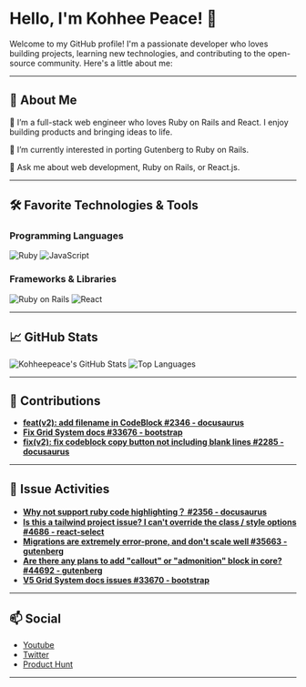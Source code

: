 # Hello, I'm Kohhee Peace! 👋

Welcome to my GitHub profile! I'm a passionate developer who loves building projects, learning new technologies, and contributing to the open-source community. Here's a little about me:

---

## 🚀 About Me
🌱 I’m a full-stack web engineer who loves Ruby on Rails and React. I enjoy building products and bringing ideas to life.

👯 I’m currently interested in porting Gutenberg to Ruby on Rails.

💬 Ask me about web development, Ruby on Rails, or React.js.

---

## 🛠️ Favorite Technologies & Tools

### Programming Languages
![Ruby](https://img.shields.io/badge/-Ruby-CC342D?style=flat&logo=ruby&logoColor=white)
![JavaScript](https://img.shields.io/badge/-JavaScript-F7DF1E?style=flat&logo=javascript&logoColor=black)

### Frameworks & Libraries
![Ruby on Rails](https://img.shields.io/badge/-Ruby%20on%20Rails-CC0000?style=flat&logo=ruby-on-rails&logoColor=white)
![React](https://img.shields.io/badge/-React-61DAFB?style=flat&logo=react&logoColor=black)

---

## 📈 GitHub Stats

![Kohheepeace's GitHub Stats](https://github-readme-stats.vercel.app/api?username=kohheepeace&show_icons=true&theme=radical)
![Top Languages](https://github-readme-stats.vercel.app/api/top-langs/?username=kohheepeace&layout=compact&theme=radical)


---

## 🌟 Contributions

- **[feat(v2): add filename in CodeBlock #2346 - docusaurus](https://github.com/facebook/docusaurus/pull/2346)**
- **[Fix Grid System docs #33676 - bootstrap](https://github.com/twbs/bootstrap/pull/33676)**
- **[fix(v2): fix codeblock copy button not including blank lines #2285 - docusaurus](https://github.com/facebook/docusaurus/pull/2285)**

---

## 🌟 Issue Activities

- **[Why not support ruby code highlighting？ #2356 - docusaurus](https://github.com/facebook/docusaurus/issues/2356#issuecomment-594997777)**
- **[Is this a tailwind project issue? I can't override the class / style options #4686 - react-select](https://github.com/JedWatson/react-select/issues/4686#issuecomment-1042403119)**
- **[Migrations are extremely error-prone, and don't scale well #35663 - gutenberg](https://github.com/WordPress/gutenberg/discussions/35663#discussioncomment-1712737)**
- **[Are there any plans to add "callout" or "admonition" block in core? #44692 - gutenberg](https://github.com/WordPress/gutenberg/discussions/44692)**
- **[V5 Grid System docs issues #33670 - bootstrap](https://github.com/twbs/bootstrap/issues/33670)**

---


## 📫 Social

- [Youtube](https://www.linkedin.com/in/kohheepeace)
- [Twitter](https://twitter.com/kohheepeace)
- [Product Hunt](https://kohheepeace.com)

---
